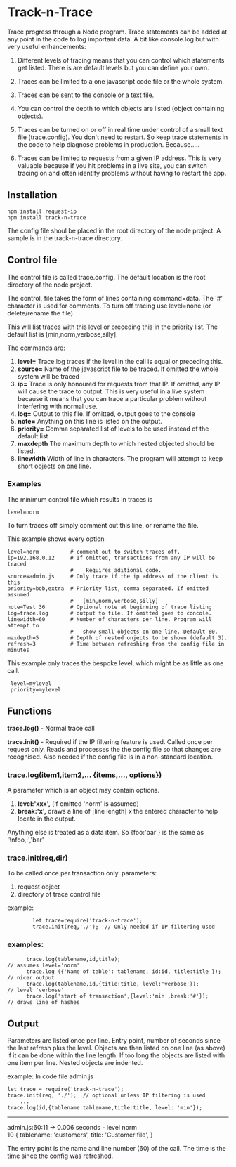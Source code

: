  

# Track-n-Trace

Trace progress through a Node program.  Trace statements    can be added at any point in the code to log important data.  A bit like console.log but with very useful enhancements:

1. Different levels of tracing means that you can control which statements get listed.  There is are default levels but you can define your own.

2. Traces can be limited to a one javascript code file      or the whole system.

3. Traces can be sent to the console or a text file.

4. You can control the depth to which objects are listed (object containing objects).

5. Traces can be turned on or off in real time under control of a small text file (trace.config). You don't need to restart.  So keep  trace statements in the code to help diagnose problems in production. Because.....

6. Traces can be limited to requests from a given IP address.  This is very valuable because if you hit problems in a live site, you can switch tracing on and often identify problems without having to restart the app. 


## Installation
```
npm install request-ip
npm install track-n-trace
```
The config file shoul be placed in the root directory of the node project. A sample is in the track-n-trace directory.

##   Control file

The control file is called trace.config. The default location is the root directory of the node project.

The control, file takes the form of lines containing command=data.  The '#' character is used for comments.  To turn off tracing use level=none (or delete/rename the file).


This will list traces with this level or preceding this in the priority list. The default list is [min,norm,verbose,silly]. 
  
The commands are:

1. **level=** Trace.log traces if the level in the call is equal or preceding this. 
2. **source=** Name of the javascript file to be traced. If omitted the whole system will be traced
3. **ip=** Trace is only honoured for requests from that IP. If omitted, any IP will cause the trace to output. This is very useful in a live system because it means that you can trace a particular problem without interfering with normal use.
4. **log=**  Output to this file. If omitted, output goes to the console  
5. **note=** Anything on this line is listed on the output.
6. **priority=** Comma separated list of levels to be used instead of the default list
7. **maxdepth** The maximum depth to which nested objected should be listed.
8. **linewidth** Width of line in characters.  The program will attempt to keep short objects on one line.

   
###   Examples

The minimum control file which results in traces is 
```
level=norm
```
To turn traces off simply comment out this line, or rename the file.

This example shows every option
```
level=norm          # comment out to switch traces off.
ip=192.168.0.12     # If omitted, transactions from any IP will be traced
                    #    Requires aditional code. 
source=admin.js     # Only trace if the ip address of the client is this
priority=bob,extra  # Priority list, comma separated. If omitted assumed 
                    #   [min,norm,verbose,silly]
note=Test 36        # Optional note at beginning of trace listing
log=trace.log       # output to file. If omitted goes to concole.
linewidth=60        # Number of characters per line. Program will attempt to  
                    #   show small objects on one line. Default 60.
maxdepth=5          # Depth of nested onjects to be shown (default 3).
refresh=3           # Time between refreshing from the config file in minutes

```
This example only traces the bespoke level, which might be as little as one call. 
```
 level=mylevel
 priority=mylevel

```



##  Functions 
  
 **trace.log()** -  Normal trace call

 **trace.init()** - Required if the IP filtering feature is used. Called once per request only.  Reads and processes the the  config file so that changes are recognised.  Also needed if the config file is in a non-standard location.

###  trace.log(item1,item2,... {items,...,  options})
   
A parameter which is an object may contain options.  
1.   **level:'xxx',** (if omitted 'norm' is assumed)     
2.   **break:'x',**  draws a line of [line length] x the entered character to help locate in the output.

Anything else is treated as a data item. So {foo:'bar'}  is the same as '\nfoo,:','bar'


###   trace.init(req,dir)
   
 To be called once per transaction only.  parameters:
1. request object 
2. directory of trace control file

example:

            let trace=require('track-n-trace');
            trace.init(req,'./');  // Only needed if IP filtering used


###      examples:  
  ```
        trace.log(tablename,id,title);                                  // assumes level='norm'
        trace.log ({'Name of table': tablename, id:id, title:title });  // nicer output
        trace.log(tablename,id,{title:title, level:'verbose'});                // level 'verbose'
        trace.log('start of transaction',{level:'min',break:'#'});      // draws line of hashes
  ```

##   Output

Parameters are listed once per line.  Entry point, number of seconds since the last refresh plus the level.   Objects are then listed on one line (as above) if it can be done within the line length. If too long the objects are listed with one item per line.  Nested objects are indented. 
 

example:
In code file admin.js

```
let trace = require('track-n-trace');
trace.init(req, './');  // optional unless IP filtering is used
    ...
trace.log(id,{tablename:tablename,title:title, level: 'min'});
```
   
------------------------------------------------------------
admin.js:60:11 -> 0.006 seconds - level norm  
10
{ tablename: 'customers', title: 'Customer file', }

The entry point is the name and line number (60) of the call.
The time is the time since the config was refreshed. 


